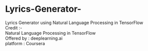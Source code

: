 # Lyrics-Generator-
Lyrics Generator using Natural Language Processing in TensorFlow <br/>
Credit :- <br/>
Natural Language Processing in TensorFlow <br/>
Offered by  : deeplearning.ai <br/>
platform : Coursera

